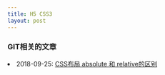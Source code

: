 ```yaml
---
title: H5 CSS3
layout: post
---
```


### GIT相关的文章

<li>2018-09-25: <a href="/2019/01/20/css-position.html">CSS布局 absolute 和 relative的区别</a></li>

